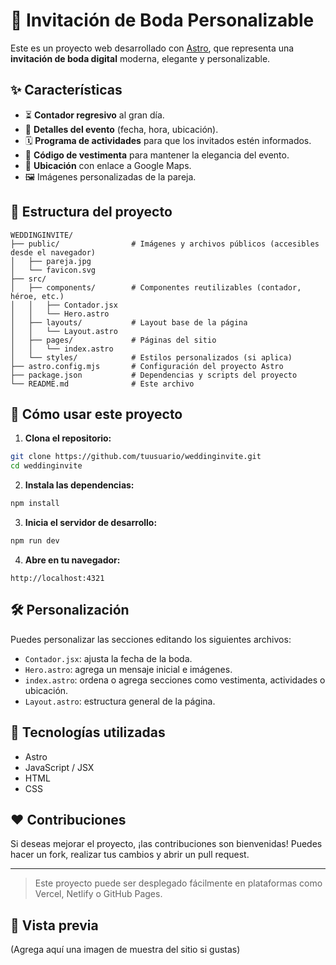 # 💒 Invitación de Boda Personalizable

Este es un proyecto web desarrollado con [Astro](https://astro.build/), que representa una **invitación de boda digital** moderna, elegante y personalizable.

## ✨ Características

- ⏳ **Contador regresivo** al gran día.
- 📅 **Detalles del evento** (fecha, hora, ubicación).
- 🗓️ **Programa de actividades** para que los invitados estén informados.
- 👗 **Código de vestimenta** para mantener la elegancia del evento.
- 📍 **Ubicación** con enlace a Google Maps.
- 🖼️ Imágenes personalizadas de la pareja.

## 📁 Estructura del proyecto

```
WEDDINGINVITE/
├── public/                # Imágenes y archivos públicos (accesibles desde el navegador)
│   ├── pareja.jpg
│   └── favicon.svg
├── src/
│   ├── components/        # Componentes reutilizables (contador, héroe, etc.)
│   │   ├── Contador.jsx
│   │   └── Hero.astro
│   ├── layouts/           # Layout base de la página
│   │   └── Layout.astro
│   ├── pages/             # Páginas del sitio
│   │   └── index.astro
│   └── styles/            # Estilos personalizados (si aplica)
├── astro.config.mjs       # Configuración del proyecto Astro
├── package.json           # Dependencias y scripts del proyecto
└── README.md              # Este archivo
```

## 🚀 Cómo usar este proyecto

1. **Clona el repositorio:**

```bash
git clone https://github.com/tuusuario/weddinginvite.git
cd weddinginvite
```

2. **Instala las dependencias:**

```bash
npm install
```

3. **Inicia el servidor de desarrollo:**

```bash
npm run dev
```

4. **Abre en tu navegador:**

```
http://localhost:4321
```

## 🛠️ Personalización

Puedes personalizar las secciones editando los siguientes archivos:

- `Contador.jsx`: ajusta la fecha de la boda.
- `Hero.astro`: agrega un mensaje inicial e imágenes.
- `index.astro`: ordena o agrega secciones como vestimenta, actividades o ubicación.
- `Layout.astro`: estructura general de la página.

## 🎯 Tecnologías utilizadas

- Astro
- JavaScript / JSX
- HTML
- CSS

## ❤️ Contribuciones

Si deseas mejorar el proyecto, ¡las contribuciones son bienvenidas! Puedes hacer un fork, realizar tus cambios y abrir un pull request.

---

> Este proyecto puede ser desplegado fácilmente en plataformas como Vercel, Netlify o GitHub Pages.

## 📸 Vista previa

(Agrega aquí una imagen de muestra del sitio si gustas)